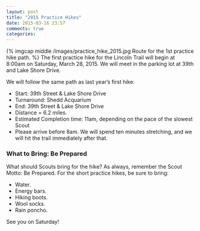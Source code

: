 ```yaml
---
layout: post
title: "2015 Practice Hikes"
date: 2015-03-16 23:57
comments: true
categories: 
---
```

{% imgcap middle /images/practice_hike_2015.jpg Route for the 1st practice hike path. %}
The first practice hike for the Lincoln Trail will begin at 8:00am on Saturday, March 28, 2015. We will meet in the parking lot at 39th and Lake Shore Drive.
<!--more-->
We will follow the same path as last year’s first hike:

* Start: 39th Street & Lake Shore Drive
* Turnaround: Shedd Acquarium
* End: 39th Street & Lake Shore Drive
* Distance = 6.2 miles.
* Estimated Completion time: 11am, depending on the pace of the slowest Scout
* Please arrive before 8am. We will spend ten minutes stretching, and we will hit the trail immediately after that.
 
### What to Bring: Be Prepared
What should Scouts bring for the hike? As always, remember the Scout Motto: Be Prepared. For the short practice hikes, be sure to bring:

* Water.
* Energy bars.
* Hiking boots.
* Wool socks.
* Rain poncho.

See you on Saturday!
